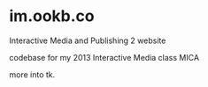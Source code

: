 im.ookb.co
==========

Interactive Media and Publishing 2 website

codebase for my 2013 Interactive Media class MICA

more into tk.
